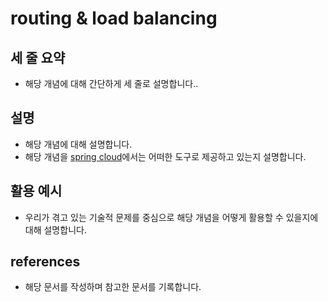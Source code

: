 # routing & load balancing

## 세 줄 요약

- 해당 개념에 대해 간단하게 세 줄로 설명합니다..

## 설명

- 해당 개념에 대해 설명합니다.
- 해당 개념을 [spring cloud](https://spring.io/projects/spring-cloud)에서는 어떠한 도구로 제공하고 있는지 설명합니다.

## 활용 예시

- 우리가 겪고 있는 기술적 문제를 중심으로 해당 개념을 어떻게 활용할 수 있을지에 대해 설명합니다.

## references

- 해당 문서를 작성하며 참고한 문서를 기록합니다.